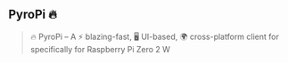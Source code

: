 ## PyroPi 🔥

> 🔥 PyroPi – A ⚡ blazing-fast, 🖥️ UI-based, 🌍 cross-platform client for
> specifically for Raspberry Pi Zero 2 W
